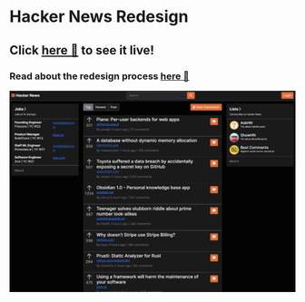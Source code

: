 # Hacker News Redesign

## Click [here 📝](https://jubilatedpanda007.github.io/hacker-news-redesign/) to see it live!

### Read about the redesign process [here 📝](https://jubilatedpanda007.github.io/hn-redesign/)

<p align="center">
  <a href="https://jubilatedpanda007.github.io/hacker-news-redesign/">
  <img src="preview.png" />
</p>



